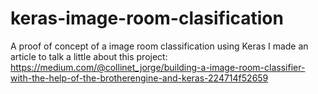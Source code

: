 # keras-image-room-clasification
A proof of concept of a image room classification using Keras
I made an article to talk a little about this project: https://medium.com/@collinet_jorge/building-a-image-room-classifier-with-the-help-of-the-brotherengine-and-keras-224714f52659
